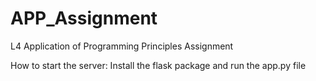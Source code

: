 # APP_Assignment
L4 Application of Programming Principles Assignment

How to start the server:
Install the flask package and run the app.py file